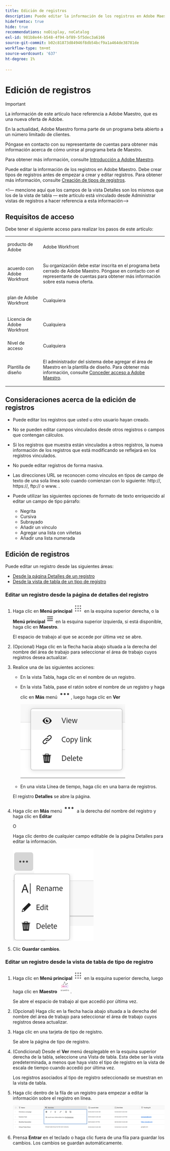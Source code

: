 ```yaml
---
title: Edición de registros
description: Puede editar la información de los registros en Adobe Maestro. Debe crear tipos de registros antes de empezar a crear y editar registros.
hidefromtoc: true
hide: true
recommendations: noDisplay, noCatalog
exl-id: 981b8e44-b548-4f94-bf89-5f5dec3a6166
source-git-commit: b02c81873d84946f8db54bcf9a1a464de38781de
workflow-type: tm+mt
source-wordcount: '637'
ht-degree: 1%

---
```


<!--udpate the metadata with real information when making this avilable in TOC and in the left nav-->

# Edición de registros

>[!IMPORTANT]
>
>La información de este artículo hace referencia a Adobe Maestro, que es una nueva oferta de Adobe.
>
>En la actualidad, Adobe Maestro forma parte de un programa beta abierto a un número limitado de clientes.
>
>Póngase en contacto con su representante de cuentas para obtener más información acerca de cómo unirse al programa beta de Maestro.
>
>Para obtener más información, consulte [Introducción a Adobe Maestro](../maestro-overview.md).

Puede editar la información de los registros en Adobe Maestro. Debe crear tipos de registros antes de empezar a crear y editar registros.
Para obtener más información, consulte [Creación de tipos de registros](../architecture-and-fields/create-record-types.md).

&lt;!— mencione aquí que los campos de la vista Detalles son los mismos que los de la vista de tabla — este artículo está vinculado desde Administrar vistas de registros a hacer referencia a esta información—>

## Requisitos de acceso

Debe tener el siguiente acceso para realizar los pasos de este artículo:

<table style="table-layout:auto">
 <col>
 <tbody>
<td>
   <p> producto de Adobe</p> </td>
   <td>
   <p> Adobe Workfront</p> </td>
  </tr>  
 <td role="rowheader"><p>acuerdo con Adobe Workfront</p></td>
   <td>
<p>Su organización debe estar inscrita en el programa beta cerrado de Adobe Maestro. Póngase en contacto con el representante de cuentas para obtener más información sobre esta nueva oferta. </p>
   </td>
  </tr>
  <tr>
   <td role="rowheader"><p>plan de Adobe Workfront</p></td>
   <td>
<p>Cualquiera</p>
   </td>
  </tr>
  <tr>
   <td role="rowheader"><p>Licencia de Adobe Workfront</p></td>
   <td>
   <p>Cualquiera</p> 
  </td>
  </tr>

<tr>
   <td role="rowheader">Nivel de acceso</td>
   <td> <p>Cualquiera</p>  
</td>
  </tr>
<tr>
   <td role="rowheader">Plantilla de diseño</td>
   <td> <p>El administrador del sistema debe agregar el área de Maestro en la plantilla de diseño. Para obtener más información, consulte <a href="../access/grant-access.md">Conceder acceso a Adobe Maestro</a>. </p>  
</td>
  </tr>
 </tbody>
</table>

<!--Maybe enable this at GA - but Maestro is not supposed to have Access controls in the Workfront Access Level: 
>[!NOTE]
>
>If you don't have access, ask your Workfront administrator if they set additional restrictions in your access level. For information on how a Workfront administrator can change your access level, see [Create or modify custom access levels](../administration-and-setup/add-users/configure-and-grant-access/create-modify-access-levels.md). -->

<!-- Notes to add for the table: for the "Workfront plans" row: the above is only for closed beta; when going to GA - activate the following plans:    
<p>Current plan: Prime and Ultimate</p>
<p>Legacy plan: Enterprise</p>-->

<!-- Notes for the table: for the "Workfront access" row: <p>For more information, see <a href="../../administration-and-setup/add-users/access-levels-and-object-permissions/wf-licenses.md" class="MCXref xref">Adobe Workfront licenses overview</a>.</p>-->

## Consideraciones acerca de la edición de registros

* Puede editar los registros que usted u otro usuario hayan creado. <!--will change with access levels-->
* No se pueden editar campos vinculados desde otros registros o campos que contengan cálculos.
* Si los registros que muestra están vinculados a otros registros, la nueva información de los registros que está modificando se reflejará en los registros vinculados.
* No puede editar registros de forma masiva. <!--this will probably change-->
* Las direcciones URL se reconocen como vínculos en tipos de campo de texto de una sola línea solo cuando comienzan con lo siguiente: http://, https://, ftp:// o www. .
* Puede utilizar las siguientes opciones de formato de texto enriquecido al editar un campo de tipo párrafo:

   * Negrita
   * Cursiva
   * Subrayado
   * Añadir un vínculo
   * Agregar una lista con viñetas
   * Añadir una lista numerada

## Edición de registros

Puede editar un registro desde las siguientes áreas:

* [Desde la página Detalles de un registro](#edit-a-record-from-the-records-details-page)
* [Desde la vista de tabla de un tipo de registro](#edit-a-record-from-the-record-type-table-view)

### Editar un registro desde la página de detalles del registro

1. Haga clic en **Menú principal** ![](assets/main-menu-workfront.png) en la esquina superior derecha, o la **Menú principal** ![](assets/main-menu-shell.png) en la esquina superior izquierda, si está disponible, haga clic en **Maestro**.

   El espacio de trabajo al que se accede por última vez se abre.

1. (Opcional) Haga clic en la flecha hacia abajo situada a la derecha del nombre del área de trabajo para seleccionar el área de trabajo cuyos registros desea actualizar.
1. Realice una de las siguientes acciones:

   * En la vista Tabla, haga clic en el nombre de un registro.
   * En la vista Tabla, pase el ratón sobre el nombre de un registro y haga clic en **Más** menú ![](assets/more-menu.png), luego haga clic en **Ver**

     ![](assets/contextual-menu-for-record-row.png)
   * En una vista Línea de tiempo, haga clic en una barra de registros.

   El registro **Detalles** se abre la página.

1. Haga clic en **Más** menú ![](assets/more-menu.png) a la derecha del nombre del registro y haga clic en **Editar**

   O

   Haga clic dentro de cualquier campo editable de la página Detalles para editar la información.

   ![](assets/more-menu-options-from-record-details-page.png) <!--ensure the options have not changed or been renamed-->

1. Clic **Guardar cambios**. <!--logged a bug for this - this needs to be "Save"-->

### Editar un registro desde la vista de tabla de tipo de registro

1. Haga clic en **Menú principal** ![](assets/main-menu-workfront.png) en la esquina superior derecha, <!--or the **Main Menu** ![](assets/main-menu-shell.png) in the upper-left corner, if it is available,--> luego haga clic en **Maestro** ![](assets/maestro-icon.png).

   Se abre el espacio de trabajo al que accedió por última vez.

1. (Opcional) Haga clic en la flecha hacia abajo situada a la derecha del nombre del área de trabajo para seleccionar el área de trabajo cuyos registros desea actualizar.
1. Haga clic en una tarjeta de tipo de registro.

   Se abre la página de tipo de registro.
1. (Condicional) Desde el **Ver** menú desplegable en la esquina superior derecha de la tabla, seleccione una Vista de tabla. Esta debe ser la vista predeterminada, a menos que haya visto el tipo de registro en la vista de escala de tiempo cuando accedió por última vez.

   Los registros asociados al tipo de registro seleccionado se muestran en la vista de tabla.
1. Haga clic dentro de la fila de un registro para empezar a editar la información sobre el registro en línea.

   ![](assets/edit-record-paragraph-field-with-formatting-table-view.png)
1. Prensa **Entrar** en el teclado o haga clic fuera de una fila para guardar los cambios. Los cambios se guardan automáticamente.